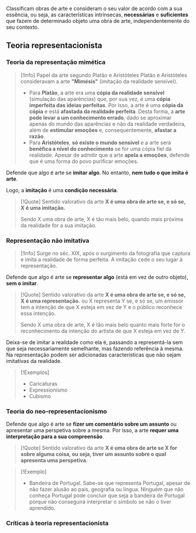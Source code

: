 Classificam obras de arte e consideram o seu valor de acordo com a sua essência, ou seja, as características intrínsecas, **necessárias** e **suficientes** que fazem de determinado objeto uma obra de arte, independentemente do seu contexto.
## Teoria representacionista
### Teoria da representação mimética
> [!Info] Papel da arte segundo Platão e Aristóteles
> Platão e Aristóteles consideravam a arte **"Mimésis"** (imitação da realidade sensível).
> - Para **Platão**, a arte era uma **cópia da realidade sensível** (simulação das aparências) que, por sua vez, é uma **cópia imperfeita das ideias perfeitas**. Por isso, a arte é uma **cópia da cópia** e está **afastada da realidade perfeita**.
>   Desta forma, a **arte pode levar a um conhecimento errado**, dado se aproximar apenas do mundo das aparências e não da realidade verdadeira, além de **estimular emoções** e, consequentemente, **afastar a razão**.
> - Para **Aristóteles**, **só existe o mundo sensível** e a arte será **benéfica a nível do conhecimento** se for uma cópia fiel da realidade. Apesar de admitir que a arte **apela a emoções**, defende que é uma forma do povo purificar emoções.

Defende que algo é arte se **imitar algo**. No entanto, **nem tudo o que imita é arte**.

Logo, a **imitação** é uma **condição necessária**.

> [!Quote] Sentido valorativo da arte
> **X é uma obra de arte se, e só se, X é uma imitação.**
> 
> Sendo X uma obra de arte, X é tão mais belo, quando mais próxima da realidade for a sua imitação.

### Representação não imitativa
>[!Info]
>Surge no séc. XIX, após o surgimento da fotografia que captura e imita a realidade de forma perfeita. A imitação cede o seu lugar à representação.

Defende que algo é arte se **representar algo** (está em vez de outro objeto), **sem o imitar**.

> [!Quote] Sentido valorativo da arte
> **X é uma obra de arte se, e só se, X é uma representação.**
> ou
> X representa Y se, e só se, um emissor tem a intenção de que X esteja em vez de Y e o público reconhece essa intenção.
> 
> Sendo X uma obra de arte, X é tão mais belo quanto mais forte for o reconhecimento da intenção do artista de que X esteja em vez de Y.

Deixa-se de imitar a realidade como ela é, passando a representá-la sem que seja necessariamente semelhante, mas fazendo referência à mesma. Na representação podem ser adicionadas características que não sejam imitativas da realidade.

>[!Exemplos]
>- Caricaturas
>- Expressionismo
>- Cubismo

### Teoria do neo-representacionismo
Defende que algo é arte se **fizer um comentário sobre um assunto** ou apresentar uma perspetiva sobre a mesma. Por isso, a arte **requer uma interpretação para a sua compreensão**.

> [!Quote] Sentido valorativo da arte
> **X é uma obra de arte se X for sobre alguma coisa, ou seja, tiver um assunto sobre o qual apresenta uma perspetiva.**


> [!Exemplo]
>- Bandeira de Portugal.
>	Sabe-se que representa Portugal, apesar de não fazer alusão ao país, geografia ou língua. Ninguém que não conheça Portugal pode concluir que seja a bandeira de Portugal porque não conseguirá interpretar o símbolo se não o tiver aprendido.

### Críticas à teoria representacionista
